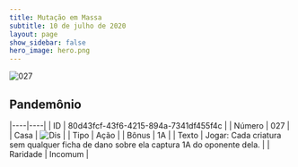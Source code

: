 ```yaml
---
title: Mutação em Massa
subtitle: 10 de julho de 2020
layout: page
show_sidebar: false
hero_image: hero.png
---
```


![027](https://cdn.keyforgegame.com/media/card_front/pt/479_027_52H2XVR2J45G_pt.png)

## Pandemônio

|----|----|
| ID | 80d43fcf-43f6-4215-894a-7341df455f4c |
| Número | 027 |
| Casa | ![Dis](https://archonarcana.com/images/thumb/e/e8/Dis.png/22px-Dis.png "Dis") |
| Tipo | Ação |
| Bônus | 1A |
| Texto | Jogar: Cada criatura sem qualquer   ficha de dano sobre ela captura 1A   do oponente dela. |
| Raridade | Incomum |
